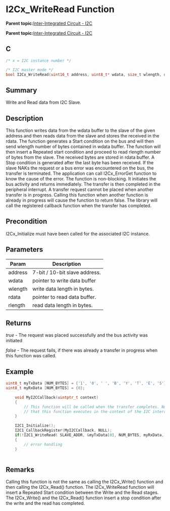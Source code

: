 # I2Cx\_WriteRead Function

**Parent topic:**[Inter-Integrated Circuit - I2C](GUID-9FF2770C-87B8-47A2-830B-AA9EB23ACFEC.md)

**Parent topic:**[Inter-Integrated Circuit - I2C](GUID-84B7C9F3-533A-4A83-9104-9196F8070FF2.md)

## C

```c
/* x = I2C instance number */

/* I2C master mode */
bool I2Cx_WriteRead(uint16_t address, uint8_t* wdata, size_t wlength, uint8_t* rdata, size_t rlength)
```

## Summary

Write and Read data from I2C Slave.

## Description

This function writes data from the wdata buffer to the slave of the given address and then reads data from the slave and stores the received in the rdata. The function generates a Start condition on the bus and will then send wlength number of bytes contained in wdata buffer. The function will then insert a Repeated start condition and proceed to read rlength number of bytes from the slave. The received bytes are stored in rdata buffer. A Stop condition is generated after the last byte has been received. If the slave NAKs the request or a bus error was encountered on the bus, the transfer is terminated. The application can call I2Cx\_ErrorGet function to know the cause of the error. The function is non-blocking. It initiates the bus activity and returns immediately. The transfer is then completed in the peripheral interrupt. A transfer request cannot be placed when another transfer is in progress. Calling this function when another function is already in progress will cause the function to return false. The library will call the registered callback function when the transfer has completed.

## Precondition

I2Cx\_Initialize must have been called for the associated I2C instance.

## Parameters

|Param|Description|
|-----|-----------|
|address|7-bit / 10-bit slave address.|
|wdata|pointer to write data buffer|
|wlength|write data length in bytes.|
|rdata|pointer to read data buffer.|
|rlength|read data length in bytes.|

## Returns

*true* - The request was placed successfully and the bus activity was initiated

*false* - The request fails, if there was already a transfer in progress when this function was called.

## Example

```c
uint8_t myTxData [NUM_BYTES] = {'1', '0', ' ', 'B', 'Y', 'T', 'E', 'S'};
uint8_t myRxData [NUM_BYTES] = {0};
    
    void MyI2CCallback(uintptr_t context)
    {
        // This function will be called when the transfer completes. Note
        // that this function executes in the context of the I2C interrupt.
    }
    
    I2C1_Initialize();
    I2C1_CallbackRegister(MyI2CCallback, NULL);
    if(!I2C1_WriteRead( SLAVE_ADDR, &myTxData[0], NUM_BYTES, myRxData, NUM_BYTES ))
    {
        // error handling
    }
    
```

## Remarks

Calling this function is not the same as calling the I2Cx\_Write\(\) function and then calling the I2Cx\_Read\(\) function. The I2Cx\_WriteRead function will insert a Repeated Start condition between the Write and the Read stages. The I2Cx\_Write\(\) and the I2Cx\_Read\(\) function insert a stop condition after the write and the read has completed.

